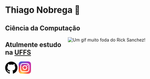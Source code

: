 # Thiago Nobrega 👋

## Ciência da Computação 

<img src="https://media4.giphy.com/media/SvGFA2WF9IP0WjmzvE/giphy.gif" title="Um gif muito foda do Rick Sanchez!"
    align="right"  width="300px">

<h2>Atulmente estudo na <a href="https://www.uffs.edu.br/">UFFS</a></h2>

[<img src="./github.png" width="40" height="40">](https://github.com/thnobrega)
[<img src="./insta.png" width="40" height="40">](https://www.instagram.com/thiago_nobrega77/)
